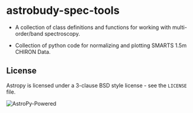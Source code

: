 astrobudy-spec-tools
=================

- A collection of class definitions and functions for working with
  multi-order/band spectroscopy.

- Collection of python code for normalizing and plotting SMARTS 1.5m CHIRON Data.

## License  

Astropy is licensed under a 3-clause BSD style license - see the
``LICENSE`` file.


![AstroPy-Powered](https://github.com/astropy/astropy-logo/blob/master/generated/astropy_powered.png)

